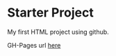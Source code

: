 # Starter Project
My first HTML project using github.

GH-Pages url [here](https://mbay0003.github.io/starter/)
